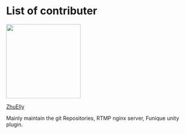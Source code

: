 # List of contributer


<img src="https://avatars.githubusercontent.com/u/34325707?v=4" width="200" height="200"></img>

[ZhuElly](https://github.com/Elly2018)

Mainly maintain the git Repositories, RTMP nginx server, Funique unity plugin.

